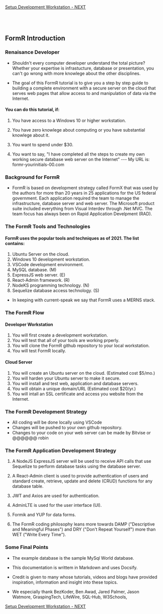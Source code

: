 <!-- ------------------------------------------------------------------------- -->

<div class="page-back disabled">

</div><div class="page-next">

[Setup Development Workstation - NEXT](/Setup/fr0101_Setup-Developer-Workstation.md)
</div><div style="margin-top:35px">&nbsp;</div>

<!-- ------------------------------------------------------------------------- -->


## FormR Introduction
### Renaisance Developer

- Shouldn't every computer developer understand the total picture? Whether your expertise is infrastucture, database or presentation, you can't go wrong with more knowlege about the other disciplines. 

- The goal of this FormR tutorial is to give you a step by step guide to building a complete environment with a secure server on the cloud that serves web pages that allow access to and manipulation of  data via the Internet.

#### You can do this tutorial, if:

1. You have access to a Windows 10 or higher workstation.

2. You have zero knowlege about computing or you have substantial knowlege about it.

3. You want to spend under $30.

4. You want to say, "I have completed all the steps to create my own working secure database web server on the Internet" --- My URL is: formr-yourinitials-00.com

### Background for FormR

- FormR is based on development strategy called FormX that was used by the authors for more than 20 years in 25 applications for the US federal government. Each application required the team to manage the infrastructure, database server and web server. The Microsoft product suite included everything from Visual Interdev through .Net MVC. The team focus has always been on Rapid Application Develpment (RAD). 

### The FormR Tools and Technologies

#### FormR uses the popular tools and techniques as of 2021. The list contains:

1. Ubuntu Server on the cloud.
2. Windows 10 development workstation.
3. VSCode development environment.
4. MySQL database. (M)
5. ExpressJS web server. (E)
6. React-Admin framework. (R)
7. NodeKS programming technology. (N)
8. Sequelize database access technology. (S)

- In keeping with current-speak we say that FormR uses a MERNS stack. 

### The FormR Flow

#### Developer Workstation

1. You will first create a development workstation.
2. You will test that all of your tools are working prperly.
3. You will clone the FormR github repository to your local workstation.
4. You will test FormR locally.

#### Cloud Server

1. You will create an Ubuntu server on the cloud. (Estimated cost $5/mo.)
2. You will harden your Ubuntu server to make it secure.
3. You will install and test web, application and database servers.
4. You will obtain a unique domain/URL (Estimated cost $20/yr.)
5. You will intall an SSL certificate and access you website from the Internet.

### The FormR Development Strategy

- All coding will be done locally using VSCode
- Changes will be pushed to your own github repository.
- Changes to your code on your web server can be made by Bitvise or @@@@@@ robin

### The FormR Application Development Strategy

1. A NodeJS ExpressJS server will be used to receive API calls that use Sequelize to perform database tasks using the database server.  

2. A React-Admin client is used to provide authentication of  users and standard create, retrieve, update and delete (CRUD) functions for any database table. 

3. JWT and Axios are used for authentication. 

4. AdminLTE is used for the user interface (UI).

5. Formik and YUP for data forms.

6. The FormR coding philosophy leans more towards DAMP ("Descriptive and Meaningful Phases") and DRY ("Don't Repeat Yourself") more than  WET ("Write Every Time").

### Some Final Points

- The example database is the sample MySql World database.

- This documentation is writtem in Markdown and uses Docsify.

- Credit is given to many whose tutorials, videos and blogs have provided inspiration, information and insight into these topics. 

- We especially thank BezKoder, Ben Awad, Jared Palmer, Jason Watmore, 
GraspingTech, LifeWire, SQL-Hub, W3Schools,

<!-- ------------------------------------------------------------------------- -->

<div class="page-back disabled">


</div><div class="page-next">

[Setup Development Workstation - NEXT](/Setup/fr0101_Setup-Developer-Workstation.md)
</div><div style="margin-top:35px">&nbsp;</div>

<!-- ------------------------------------------------------------------------- -->

